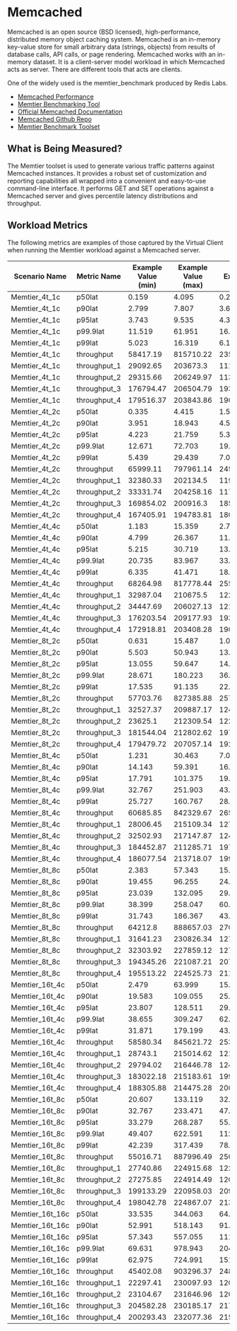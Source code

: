 ﻿# Memcached
Memcached is an open source (BSD licensed), high-performance, distributed memory object caching system. Memcached is an in-memory key-value store for small 
arbitrary data (strings, objects) from results of database calls, API calls, or page rendering. Memcached works with an in-memory dataset. It is a client-server
model workload in which Memcached acts as server. There are different tools that acts are clients.

One of the widely used is the memtier_benchmark produced by Redis Labs.
* [Memcached Performance](https://github.com/memcached/memcached/wiki/Performance)  
* [Memtier Benchmarking Tool](https://redis.com/blog/memtier_benchmark-a-high-throughput-benchmarking-tool-for-redis-memcached/)
* [Official Memcached Documentation](https://memcached.org/about)
* [Memcached Github Repo](https://github.com/memcached/memcached)
* [Memtier Benchmark Toolset](https://github.com/RedisLabs/memtier_benchmark)

## What is Being Measured?
The Memtier toolset is used to generate various traffic patterns against Memcached instances. It provides a robust set of customization and reporting 
capabilities all wrapped into a convenient and easy-to-use command-line interface. It performs GET and SET operations against a Memcached server 
and gives percentile latency distributions and throughput.

## Workload Metrics
The following metrics are examples of those captured by the Virtual Client when running the Memtier workload against a
Memcached server.

| Scenario Name   | Metric Name | Example Value (min) | Example Value (max) | Example Value (avg) | Unit |
|-----------------|-------------|---------------------|---------------------|---------------------|------|
| Memtier_4t_1c | p50lat | 0.159 | 4.095 | 0.2965735294117649 | milliseconds |
| Memtier_4t_1c | p90lat | 2.799 | 7.807 | 3.6170735294117639 | milliseconds |
| Memtier_4t_1c | p95lat | 3.743 | 9.535 | 4.346150735294118 | milliseconds |
| Memtier_4t_1c | p99.9lat | 11.519 | 61.951 | 16.81158823529412 | milliseconds |
| Memtier_4t_1c | p99lat | 5.023 | 16.319 | 6.137676470588234 | milliseconds |
| Memtier_4t_1c | throughput | 58417.19 | 815710.22 | 235439.3486305147 | operations/sec |
| Memtier_4t_1c | throughput_1 | 29092.65 | 203673.3 | 111331.60009650735 | operations/sec |
| Memtier_4t_1c | throughput_2 | 29315.66 | 206249.97 | 113622.22872585096 | operations/sec |
| Memtier_4t_1c | throughput_3 | 176794.47 | 206504.79 | 193725.01733333333 | operations/sec |
| Memtier_4t_1c | throughput_4 | 179516.37 | 203843.86 | 190337.24200000004 | operations/sec |
| Memtier_4t_2c | p50lat | 0.335 | 4.415 | 1.52554930875576 | milliseconds |
| Memtier_4t_2c | p90lat | 3.951 | 18.943 | 4.581628571428574 | milliseconds |
| Memtier_4t_2c | p95lat | 4.223 | 21.759 | 5.332559447004607 | milliseconds |
| Memtier_4t_2c | p99.9lat | 12.671 | 72.703 | 19.31950875576037 | milliseconds |
| Memtier_4t_2c | p99lat | 5.439 | 29.439 | 7.0393244239631349 | milliseconds |
| Memtier_4t_2c | throughput | 65999.11 | 797961.14 | 245532.84887788018 | operations/sec |
| Memtier_4t_2c | throughput_1 | 32380.33 | 202134.5 | 119005.53673041475 | operations/sec |
| Memtier_4t_2c | throughput_2 | 33331.74 | 204258.16 | 117608.7032130384 | operations/sec |
| Memtier_4t_2c | throughput_3 | 169854.02 | 200916.3 | 185826.25166666663 | operations/sec |
| Memtier_4t_2c | throughput_4 | 167405.91 | 194783.81 | 180833.36850000005 | operations/sec |
| Memtier_4t_4c | p50lat | 1.183 | 15.359 | 2.7599138090824835 | milliseconds |
| Memtier_4t_4c | p90lat | 4.799 | 26.367 | 11.749524559777568 | milliseconds |
| Memtier_4t_4c | p95lat | 5.215 | 30.719 | 13.026113994439293 | milliseconds |
| Memtier_4t_4c | p99.9lat | 20.735 | 83.967 | 33.21849953660797 | milliseconds |
| Memtier_4t_4c | p99lat | 6.335 | 41.471 | 18.379381835032434 | milliseconds |
| Memtier_4t_4c | throughput | 68264.98 | 817778.44 | 255551.02398053756 | operations/sec |
| Memtier_4t_4c | throughput_1 | 32987.04 | 210675.5 | 122982.00023864689 | operations/sec |
| Memtier_4t_4c | throughput_2 | 34447.69 | 206027.13 | 121898.65999073001 | operations/sec |
| Memtier_4t_4c | throughput_3 | 176203.54 | 209177.93 | 193846.44791666664 | operations/sec |
| Memtier_4t_4c | throughput_4 | 172918.81 | 203408.28 | 190946.7905 | operations/sec |
| Memtier_8t_2c | p50lat | 0.631 | 15.487 | 1.052861552853134 | milliseconds |
| Memtier_8t_2c | p90lat | 5.503 | 50.943 | 13.044298409728715 | milliseconds |
| Memtier_8t_2c | p95lat | 13.055 | 59.647 | 14.339385406922359 | milliseconds |
| Memtier_8t_2c | p99.9lat | 28.671 | 180.223 | 36.93806339181287 | milliseconds |
| Memtier_8t_2c | p99lat | 17.535 | 91.135 | 22.5084705332086 | milliseconds |
| Memtier_8t_2c | throughput | 57703.76 | 827385.88 | 257429.3466534144 | operations/sec |
| Memtier_8t_2c | throughput_1 | 32527.37 | 209887.17 | 124380.40026426566 | operations/sec |
| Memtier_8t_2c | throughput_2 | 23625.1 | 212309.54 | 122170.78199344877 | operations/sec |
| Memtier_8t_2c | throughput_3 | 181544.04 | 212802.62 | 197401.76108333336 | operations/sec |
| Memtier_8t_2c | throughput_4 | 179479.72 | 207057.14 | 192259.67658333336 | operations/sec |
| Memtier_8t_4c | p50lat | 1.231 | 30.463 | 7.030075523202911 | milliseconds |
| Memtier_8t_4c | p90lat | 14.143 | 59.391 | 16.208703366697 | milliseconds |
| Memtier_8t_4c | p95lat | 17.791 | 101.375 | 19.43780133454656 | milliseconds |
| Memtier_8t_4c | p99.9lat | 32.767 | 251.903 | 43.959487716105559 | milliseconds |
| Memtier_8t_4c | p99lat | 25.727 | 160.767 | 28.69444919623901 | milliseconds |
| Memtier_8t_4c | throughput | 60685.85 | 842329.67 | 265907.298343949 | operations/sec |
| Memtier_8t_4c | throughput_1 | 28006.45 | 215109.34 | 127300.9799454049 | operations/sec |
| Memtier_8t_4c | throughput_2 | 32502.93 | 217147.87 | 124150.41247801029 | operations/sec |
| Memtier_8t_4c | throughput_3 | 184452.87 | 211285.71 | 197710.7305 | operations/sec |
| Memtier_8t_4c | throughput_4 | 186077.54 | 213718.07 | 199465.28466666668 | operations/sec |
| Memtier_8t_8c | p50lat | 2.383 | 57.343 | 15.538551766138858 | milliseconds |
| Memtier_8t_8c | p90lat | 19.455 | 96.255 | 24.308904993909864 | milliseconds |
| Memtier_8t_8c | p95lat | 23.039 | 132.095 | 29.86248355663824 | milliseconds |
| Memtier_8t_8c | p99.9lat | 38.399 | 258.047 | 60.335019488428759 | milliseconds |
| Memtier_8t_8c | p99lat | 31.743 | 186.367 | 43.09107308160779 | milliseconds |
| Memtier_8t_8c | throughput | 64212.8 | 888657.03 | 270229.023270402 | operations/sec |
| Memtier_8t_8c | throughput_1 | 31641.23 | 230826.34 | 127721.14527405605 | operations/sec |
| Memtier_8t_8c | throughput_2 | 32303.92 | 227859.12 | 127505.81609584858 | operations/sec |
| Memtier_8t_8c | throughput_3 | 194345.26 | 221087.21 | 207721.54641666666 | operations/sec |
| Memtier_8t_8c | throughput_4 | 195513.22 | 224525.73 | 211335.26866666668 | operations/sec |
| Memtier_16t_4c | p50lat | 2.479 | 63.999 | 15.867709396390792 | milliseconds |
| Memtier_16t_4c | p90lat | 19.583 | 109.055 | 25.70262663347853 | milliseconds |
| Memtier_16t_4c | p95lat | 23.807 | 128.511 | 29.745658369632858 | milliseconds |
| Memtier_16t_4c | p99.9lat | 38.655 | 309.247 | 62.71748662103298 | milliseconds |
| Memtier_16t_4c | p99lat | 31.871 | 179.199 | 43.3985668948351 | milliseconds |
| Memtier_16t_4c | throughput | 58580.34 | 845621.72 | 253393.12167081517 | operations/sec |
| Memtier_16t_4c | throughput_1 | 28743.1 | 215014.62 | 121465.76731176104 | operations/sec |
| Memtier_16t_4c | throughput_2 | 29794.02 | 216446.78 | 124715.36404115996 | operations/sec |
| Memtier_16t_4c | throughput_3 | 183022.18 | 215183.61 | 199985.7881666667 | operations/sec |
| Memtier_16t_4c | throughput_4 | 188305.88 | 214475.28 | 200886.619 | operations/sec |
| Memtier_16t_8c | p50lat | 20.607 | 133.119 | 32.126001871490959 | milliseconds |
| Memtier_16t_8c | p90lat | 32.767 | 233.471 | 47.07609045539612 | milliseconds |
| Memtier_16t_8c | p95lat | 33.279 | 268.287 | 55.38091890205864 | milliseconds |
| Memtier_16t_8c | p99.9lat | 49.407 | 622.591 | 112.8486868371803 | milliseconds |
| Memtier_16t_8c | p99lat | 42.239 | 317.439 | 78.94473674360575 | milliseconds |
| Memtier_16t_8c | throughput | 55016.71 | 887996.49 | 250613.5241048035 | operations/sec |
| Memtier_16t_8c | throughput_1 | 27740.86 | 224915.68 | 122564.99112913289 | operations/sec |
| Memtier_16t_8c | throughput_2 | 27275.85 | 224914.49 | 120324.29177756951 | operations/sec |
| Memtier_16t_8c | throughput_3 | 199133.29 | 220958.03 | 209582.30199999998 | operations/sec |
| Memtier_16t_8c | throughput_4 | 198042.78 | 224867.07 | 213176.67700000006 | operations/sec |
| Memtier_16t_16c | p50lat | 33.535 | 344.063 | 64.34645722344094 | milliseconds |
| Memtier_16t_16c | p90lat | 52.991 | 518.143 | 91.89321247257914 | milliseconds |
| Memtier_16t_16c | p95lat | 57.343 | 557.055 | 111.11832309620807 | milliseconds |
| Memtier_16t_16c | p99.9lat | 69.631 | 978.943 | 204.75744312127865 | milliseconds |
| Memtier_16t_16c | p99lat | 62.975 | 724.991 | 151.58678063303038 | milliseconds |
| Memtier_16t_16c | throughput | 45402.08 | 903296.37 | 248871.23561892825 | operations/sec |
| Memtier_16t_16c | throughput_1 | 22297.41 | 230097.93 | 120755.43762770292 | operations/sec |
| Memtier_16t_16c | throughput_2 | 23104.67 | 231646.96 | 120205.79481632651 | operations/sec |
| Memtier_16t_16c | throughput_3 | 204582.28 | 230185.17 | 217630.71233333337 | operations/sec |
| Memtier_16t_16c | throughput_4 | 200293.43 | 232077.36 | 215070.2026666667 | operations/sec |